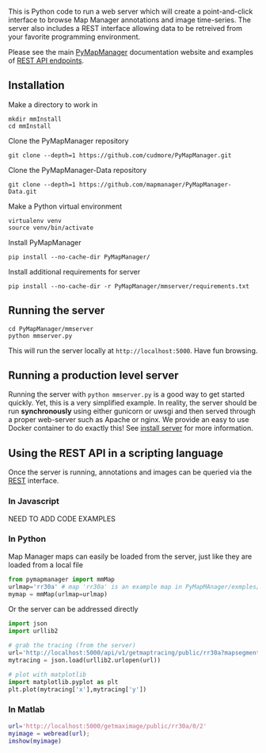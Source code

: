 This is Python code to run a web server which will create a point-and-click interface to browse Map Manager annotations and image time-series. The server also includes a REST interface allowing data to be retreived from your favorite programming environment.

Please see the main [PyMapManager](http://blog.cudmore.io/PyMapManager) documentation website and examples of [REST API endpoints](http://blog.cudmore.io/PyMapManager/rest-api/).

## Installation

Make a directory to work in

	mkdir mmInstall
	cd mmInstall
	
Clone the PyMapManager repository

	git clone --depth=1 https://github.com/cudmore/PyMapManager.git

Clone the PyMapManager-Data repository

	git clone --depth=1 https://github.com/mapmanager/PyMapManager-Data.git

Make a Python virtual environment

	virtualenv venv
	source venv/bin/activate

Install PyMapManager

	pip install --no-cache-dir PyMapManager/

Install additional requirements for server

	pip install --no-cache-dir -r PyMapManager/mmserver/requirements.txt
	
## Running the server

```
cd PyMapManager/mmserver
python mmserver.py
```

This will run the server locally at `http://localhost:5000`. Have fun browsing.

## Running a production level server

Running the server with `python mmserver.py` is a good way to get started quickly. Yet, this is a very simplified example. In reality, the server should be run **synchronously** using either gunicorn or uwsgi and then served through a proper web-server such as Apache or nginx. We provide an easy to use Docker container to do exactly this! See [install server](http://blog.cudmore.io/PyMapManager/install-server/) for more information.


## Using the REST API in a scripting language

Once the server is running, annotations and images can be queried via the [REST](http://blog.cudmore.io/PyMapManager/rest-api/) interface.

### In Javascript

NEED TO ADD CODE EXAMPLES

### In Python

Map Manager maps can easily be loaded from the server, just like they are loaded from a local file

```python
from pymapmanager import mmMap
urlmap='rr30a' # map 'rr30a' is an example map in PyMapMAnager/exmples/exampleMaps
mymap = mmMap(urlmap=urlmap)
```

Or the server can be addressed directly

```python
import json
import urllib2

# grab the tracing (from the server)
url='http://localhost:5000/api/v1/getmaptracing/public/rr30a?mapsegment=&session=3&xstat=x&ystat=y&zstat=z'
mytracing = json.load(urllib2.urlopen(url))

# plot with matplotlib
import matplotlib.pyplot as plt
plt.plot(mytracing['x'],mytracing['y'])
```



### In Matlab

```matlab
url='http://localhost:5000/getmaximage/public/rr30a/0/2'
myimage = webread(url);
imshow(myimage)
```

